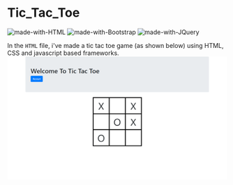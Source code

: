 # Tic_Tac_Toe
![made-with-HTML](https://img.shields.io/badge/HTML-5.0-ff5230?style=for-the-badge&logo=HTML5)
![made-with-Bootstrap](https://img.shields.io/badge/Bootstrap-4.0-563D7C?style=for-the-badge&logo=Bootstrap)
![made-with-JQuery](https://img.shields.io/badge/Jquery-3.5-0769AD?style=for-the-badge&logo=jQuery)

In the `HTML` file, i've made a tic tac toe game (as shown below) using HTML, CSS and javascript based frameworks.
![](Readme_Image.png)
